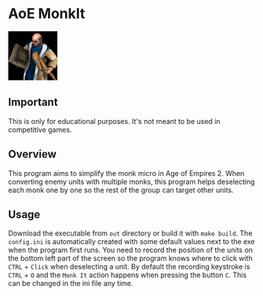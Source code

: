 # AoE MonkIt

<img src="Monk_aoe2DE.webp" width="100">

## Important
This is only for educational purposes. It's not meant to be used in competitive games.

## Overview
This program aims to simplify the monk micro in Age of Empires 2. When converting enemy units with multiple monks, this program helps deselecting each monk one by one so the rest of the group can target other units.

## Usage
Download the executable from `out` directory or build it with `make build`. The `config.ini` is automatically created with some default values next to the exe when the program first runs. You need to record the position of the units on the bottom left part of the screen so the program knows where to click with `CTRL` + `Click` when deselecting a unit. By default the recording keystroke is `CTRL` + `O` and the `Monk It` action happens when pressing the button `C`. This can be changed in the ini file any time.
